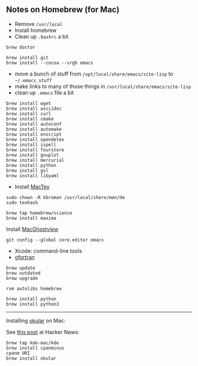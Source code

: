 ## Notes on Homebrew (for Mac)

- Remove `/usr/local`
- Install homebrew
- Clean up `.bashrc` a bit

```
brew doctor
```

```
brew install git
brew install --cocoa --srgb emacs
```

- move a bunch of stuff from `/opt/local/share/emacs/site-lisp` to `~/.emacs_stuff`
- make links to many of those things in `/usr/local/share/emacs/site-lisp`
- clean up `.emacs` file a bit

```
brew install wget
brew install asciidoc
brew install curl
brew install cmake
brew install autoconf
brew install automake
brew install enscript
brew install opendetex
brew install ispell
brew install fourstore
brew install gnuplot
brew install mercurial
brew install python
brew install gsl
brew install libyaml

```

- Install [MacTex](http://tug.org/mactex/)

```
sudo chown -R kbroman /usr/local/share/man/de
sudo texhash
```

```
brew tap homebrew/science
brew install maxima
```

Install [MacGhostview](http://www.kiffe.com/macghostview.html)


```
git config --global core.editor emacs
```

- Xcode: command-line tools
- [gfortran](http://cran.r-project.org/bin/macosx/tools/)

```
brew update
brew outdated
brew upgrade
```

```
rvm autolibs homebrew
```

```
brew install python
brew install python3
```

---

Installing [okular](https://okular.kde.org/) on Mac:

See [this post](https://news.ycombinator.com/item?id=19494107) at
Hacker News:

```shell
brew tap kde-mac/kde
brew install cpanminus
cpanm URI
brew install okular
```
